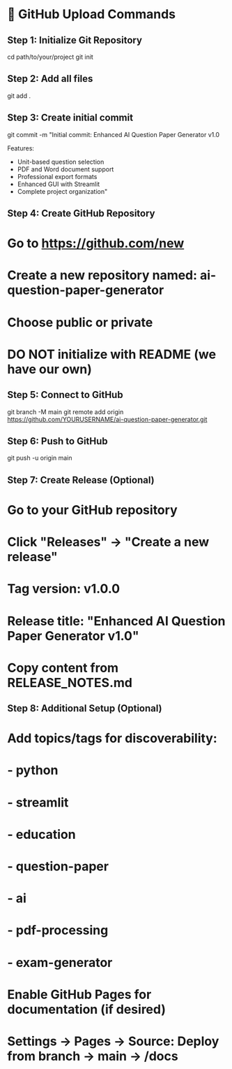 
# 🚀 GitHub Upload Commands

## Step 1: Initialize Git Repository
cd path/to/your/project
git init

## Step 2: Add all files
git add .

## Step 3: Create initial commit
git commit -m "Initial commit: Enhanced AI Question Paper Generator v1.0

Features:
- Unit-based question selection
- PDF and Word document support
- Professional export formats
- Enhanced GUI with Streamlit
- Complete project organization"

## Step 4: Create GitHub Repository
# Go to https://github.com/new
# Create a new repository named: ai-question-paper-generator
# Choose public or private
# DO NOT initialize with README (we have our own)

## Step 5: Connect to GitHub
git branch -M main
git remote add origin https://github.com/YOURUSERNAME/ai-question-paper-generator.git

## Step 6: Push to GitHub
git push -u origin main

## Step 7: Create Release (Optional)
# Go to your GitHub repository
# Click "Releases" -> "Create a new release"
# Tag version: v1.0.0
# Release title: "Enhanced AI Question Paper Generator v1.0"
# Copy content from RELEASE_NOTES.md

## Step 8: Additional Setup (Optional)
# Add topics/tags for discoverability:
# - python
# - streamlit
# - education
# - question-paper
# - ai
# - pdf-processing
# - exam-generator

# Enable GitHub Pages for documentation (if desired)
# Settings -> Pages -> Source: Deploy from branch -> main -> /docs
